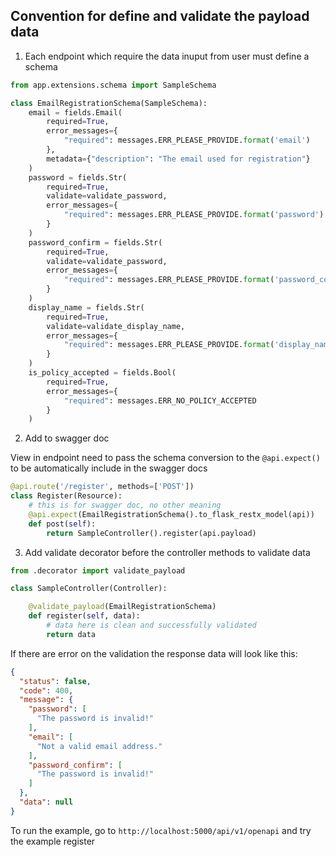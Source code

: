## Convention for define and validate the payload data

1. Each endpoint which require the data inuput from user must define a schema

``` python
from app.extensions.schema import SampleSchema

class EmailRegistrationSchema(SampleSchema):
    email = fields.Email(
        required=True,
        error_messages={
            "required": messages.ERR_PLEASE_PROVIDE.format('email')
        },
        metadata={"description": "The email used for registration"}
    )
    password = fields.Str(
        required=True,
        validate=validate_password,
        error_messages={
            "required": messages.ERR_PLEASE_PROVIDE.format('password')
        }
    )
    password_confirm = fields.Str(
        required=True,
        validate=validate_password,
        error_messages={
            "required": messages.ERR_PLEASE_PROVIDE.format('password_confirm')
        }
    )
    display_name = fields.Str(
        required=True,
        validate=validate_display_name,
        error_messages={
            "required": messages.ERR_PLEASE_PROVIDE.format('display_name')
        }
    )
    is_policy_accepted = fields.Bool(
        required=True,
        error_messages={
            "required": messages.ERR_NO_POLICY_ACCEPTED
        }
    )
```

2. Add to swagger doc

View in endpoint need to pass the schema conversion to the `@api.expect()` to be automatically include in the swagger docs

```python
@api.route('/register', methods=['POST'])
class Register(Resource):
    # this is for swagger doc, no other meaning
    @api.expect(EmailRegistrationSchema().to_flask_restx_model(api))
    def post(self):
        return SampleController().register(api.payload)
```

3. Add validate decorator before the controller methods to validate data

``` python
from .decorator import validate_payload

class SampleController(Controller):

    @validate_payload(EmailRegistrationSchema)
    def register(self, data):
        # data here is clean and successfully validated
        return data
```

If there are error on the validation the response data will look like this:

``` json
{
  "status": false,
  "code": 400,
  "message": {
    "password": [
      "The password is invalid!"
    ],
    "email": [
      "Not a valid email address."
    ],
    "password_confirm": [
      "The password is invalid!"
    ]
  },
  "data": null
}
```

To run the example, go to `http://localhost:5000/api/v1/openapi` and try the example register

